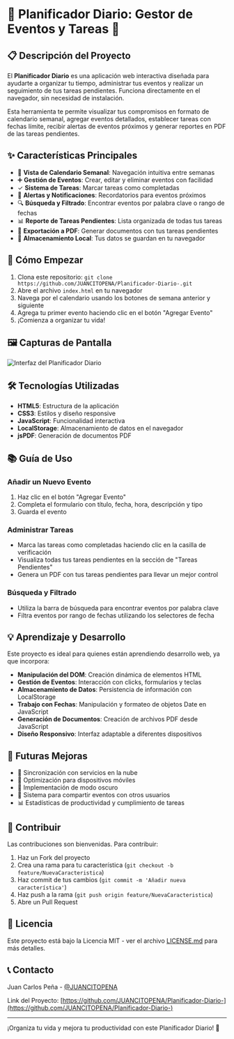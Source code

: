 # 📆 Planificador Diario: Gestor de Eventos y Tareas 📝

## 📋 Descripción del Proyecto

El **Planificador Diario** es una aplicación web interactiva diseñada para ayudarte a organizar tu tiempo, administrar tus eventos y realizar un seguimiento de tus tareas pendientes. Funciona directamente en el navegador, sin necesidad de instalación.

Esta herramienta te permite visualizar tus compromisos en formato de calendario semanal, agregar eventos detallados, establecer tareas con fechas límite, recibir alertas de eventos próximos y generar reportes en PDF de las tareas pendientes.

## ✨ Características Principales

- 📅 **Vista de Calendario Semanal**: Navegación intuitiva entre semanas
- ➕ **Gestión de Eventos**: Crear, editar y eliminar eventos con facilidad
- ✓ **Sistema de Tareas**: Marcar tareas como completadas
- 🔔 **Alertas y Notificaciones**: Recordatorios para eventos próximos
- 🔍 **Búsqueda y Filtrado**: Encontrar eventos por palabra clave o rango de fechas
- 📊 **Reporte de Tareas Pendientes**: Lista organizada de todas tus tareas
- 📄 **Exportación a PDF**: Generar documentos con tus tareas pendientes
- 💾 **Almacenamiento Local**: Tus datos se guardan en tu navegador

## 🚀 Cómo Empezar

1. Clona este repositorio: `git clone https://github.com/JUANCITOPENA/Planificador-Diario-.git`
2. Abre el archivo `index.html` en tu navegador
3. Navega por el calendario usando los botones de semana anterior y siguiente
4. Agrega tu primer evento haciendo clic en el botón "Agregar Evento"
5. ¡Comienza a organizar tu vida!

## 🖼️ Capturas de Pantalla

![Interfaz del Planificador Diario](imagen_calendar.jpg)

## 🛠️ Tecnologías Utilizadas

- **HTML5**: Estructura de la aplicación
- **CSS3**: Estilos y diseño responsive
- **JavaScript**: Funcionalidad interactiva
- **LocalStorage**: Almacenamiento de datos en el navegador
- **jsPDF**: Generación de documentos PDF

## 📚 Guía de Uso

### Añadir un Nuevo Evento
1. Haz clic en el botón "Agregar Evento"
2. Completa el formulario con título, fecha, hora, descripción y tipo
3. Guarda el evento

### Administrar Tareas
- Marca las tareas como completadas haciendo clic en la casilla de verificación
- Visualiza todas tus tareas pendientes en la sección de "Tareas Pendientes"
- Genera un PDF con tus tareas pendientes para llevar un mejor control

### Búsqueda y Filtrado
- Utiliza la barra de búsqueda para encontrar eventos por palabra clave
- Filtra eventos por rango de fechas utilizando los selectores de fecha

## 💡 Aprendizaje y Desarrollo

Este proyecto es ideal para quienes están aprendiendo desarrollo web, ya que incorpora:

- **Manipulación del DOM**: Creación dinámica de elementos HTML
- **Gestión de Eventos**: Interacción con clicks, formularios y teclas
- **Almacenamiento de Datos**: Persistencia de información con LocalStorage
- **Trabajo con Fechas**: Manipulación y formateo de objetos Date en JavaScript
- **Generación de Documentos**: Creación de archivos PDF desde JavaScript
- **Diseño Responsivo**: Interfaz adaptable a diferentes dispositivos

## 🔄 Futuras Mejoras

- 🔄 Sincronización con servicios en la nube
- 📱 Optimización para dispositivos móviles
- 🌙 Implementación de modo oscuro
- 🔗 Sistema para compartir eventos con otros usuarios
- 📊 Estadísticas de productividad y cumplimiento de tareas

## 🤝 Contribuir

Las contribuciones son bienvenidas. Para contribuir:

1. Haz un Fork del proyecto
2. Crea una rama para tu característica (`git checkout -b feature/NuevaCaracteristica`)
3. Haz commit de tus cambios (`git commit -m 'Añadir nueva característica'`)
4. Haz push a la rama (`git push origin feature/NuevaCaracteristica`)
5. Abre un Pull Request

## 📝 Licencia

Este proyecto está bajo la Licencia MIT - ver el archivo [LICENSE.md](LICENSE.md) para más detalles.

## 📞 Contacto

Juan Carlos Peña - [@JUANCITOPENA](https://github.com/JUANCITOPENA)

Link del Proyecto: [https://github.com/JUANCITOPENA/Planificador-Diario-](https://github.com/JUANCITOPENA/Planificador-Diario-)

---

¡Organiza tu vida y mejora tu productividad con este Planificador Diario! 🚀

